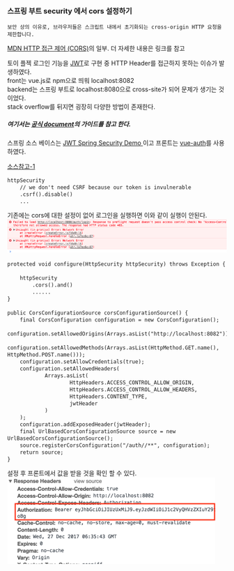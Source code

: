 ### 스프링 부트 security 에서 cors 설정하기

```
보안 상의 이유로, 브라우저들은 스크립트 내에서 초기화되는 cross-origin HTTP 요청을 제한합니다.
```   
[MDN HTTP 접근 제어 (CORS)](https://developer.mozilla.org/ko/docs/Web/HTTP/Access_control_CORS)의 일부. 더 자세한 내용은 링크를 참고

토이 플젝 로그인 기능을 [JWT](https://velopert.com/2389)로 구현 중 HTTP Header를 접근하지 못하는 이슈가 발생하였다.  
front는 vue.js로 npm으로 띄워 localhost:8082  
backend는 스프링 부트로 localhost:8080으로 cross-site가 되어 문제가 생기는 것이었다.  
stack overflow를 뒤지면 굉장히 다양한 방법이 존재한다.  

##### 여기서는 [공식 document](https://docs.spring.io/spring-security/site/docs/current/reference/html/cors.html)의 가이드를 참고 한다. 

스프링 소스 베이스는 [JWT Spring Security Demo
](https://github.com/szerhusenBC/jwt-spring-security-demo)이고 프론트는 [vue-auth](https://github.com/websanova/vue-auth)를 사용하였다.

[소스참고-1](https://github.com/szerhusenBC/jwt-spring-security-demo/blob/master/src/main/java/org/zerhusen/config/WebSecurityConfig.java#L51)
```
httpSecurity
    // we don't need CSRF because our token is invulnerable
    .csrf().disable()
    ...
```
기존에는 cors에 대한 설정이 없어 로그인을 실행하면 이와 같이 실행이 안된다.  
![cors 문제로 실패](https://github.com/yoonhona/TIL/blob/master/skill/spring/security/image/cors_1.png?raw=true)   
```
protected void configure(HttpSecurity httpSecurity) throws Exception {

    httpSecurity
        .cors().and()
        ......
}

public CorsConfigurationSource corsConfigurationSource() {
    final CorsConfiguration configuration = new CorsConfiguration();
    configuration.setAllowedOrigins(Arrays.asList("http://localhost:8082"));
    configuration.setAllowedMethods(Arrays.asList(HttpMethod.GET.name(), HttpMethod.POST.name()));
    configuration.setAllowCredentials(true);
    configuration.setAllowedHeaders(
            Arrays.asList(
                    HttpHeaders.ACCESS_CONTROL_ALLOW_ORIGIN,
                    HttpHeaders.ACCESS_CONTROL_ALLOW_HEADERS,
                    HttpHeaders.CONTENT_TYPE,
                    jwtHeader
            )
    );
    configuration.addExposedHeader(jwtHeader); 
    final UrlBasedCorsConfigurationSource source = new UrlBasedCorsConfigurationSource();
    source.registerCorsConfiguration("/auth//**", configuration);
    return source;
}
```
설정 후 프론트에서 값을 받을 것을 확인 할 수 있다.  
![설정 후](https://github.com/yoonhona/TIL/blob/master/skill/spring/security/image/cors_2.png?raw=true) 
 